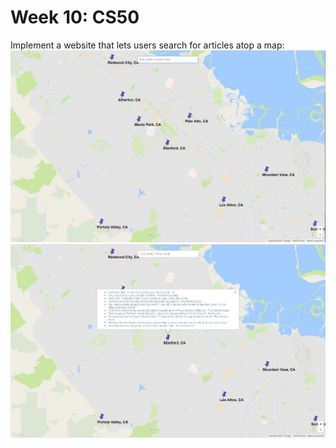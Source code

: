 # Week 10: CS50

Implement a website that lets users search for articles atop a map:
![My image](https://github.com/bgriessbach/CS50-Introduction-into-Computer-Science/blob/master/Week%2010/mashup1.JPG)
![My image](https://github.com/bgriessbach/CS50-Introduction-into-Computer-Science/blob/master/Week%2010/mashup2.JPG)

